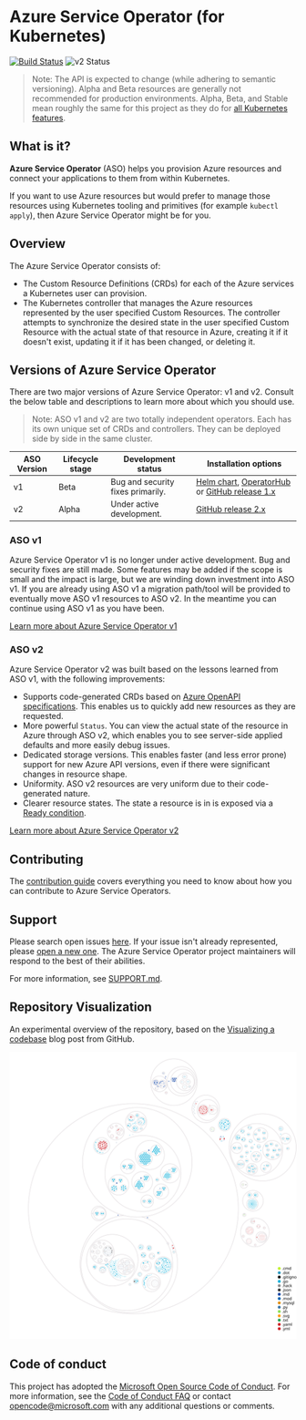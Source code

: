 # Azure Service Operator (for Kubernetes)

[![Build Status](https://dev.azure.com/azure/azure-service-operator/_apis/build/status/Azure.azure-service-operator?branchName=master)](https://dev.azure.com/azure/azure-service-operator/_build/latest?definitionId=36&branchName=master)
![v2 Status](https://github.com/azure/azure-service-operator/actions/workflows/master-validation.yml/badge.svg?branch=master)

> Note: The API is expected to change (while adhering to semantic versioning). Alpha and Beta resources are generally not recommended for production environments. Alpha, Beta, and Stable mean roughly the same for this project as they do for [all Kubernetes features](https://kubernetes.io/docs/reference/command-line-tools-reference/feature-gates/#feature-stages).

## What is it?
**Azure Service Operator** (ASO) helps you provision Azure resources and connect your applications to them from within Kubernetes.

If you want to use Azure resources but would prefer to manage those resources using Kubernetes tooling and primitives (for example `kubectl apply`), then Azure Service Operator might be for you.

## Overview

The Azure Service Operator consists of:

- The Custom Resource Definitions (CRDs) for each of the Azure services a Kubernetes user can provision.
- The Kubernetes controller that manages the Azure resources represented by the user specified Custom Resources. The controller attempts to synchronize the desired state in the user specified Custom Resource with the actual state of that resource in Azure, creating it if it doesn't exist, updating it if it has been changed, or deleting it.

## Versions of Azure Service Operator
There are two major versions of Azure Service Operator: v1 and v2. Consult the below table and descriptions to learn more about which you should use.

> Note: ASO v1 and v2 are two totally independent operators. Each has its own unique set of CRDs and controllers. They can be deployed side by side in the same cluster.

| ASO Version | Lifecycle stage | Development status                | Installation options                                                                                                                                                           |
| ----------- | --------------- | --------------------------------- | ------------------------------------------------------------------------------------------------------------------------------------------------------------------------------ |
| v1          | Beta            | Bug and security fixes primarily. | [Helm chart](/charts), [OperatorHub](https://operatorhub.io/operator/azure-service-operator) or [GitHub release 1.x](https://github.com/Azure/azure-service-operator/releases) |
| v2          | Alpha           | Under active development.         | [GitHub release 2.x](https://github.com/Azure/azure-service-operator/releases)                                                                                                 |

### ASO v1
Azure Service Operator v1 is no longer under active development. Bug and security fixes are still made. Some features may be added if the scope is small and the impact is large, but we are winding down investment into ASO v1. If you are already using ASO v1 a migration path/tool will be provided to eventually move ASO v1 resources to ASO v2. In the meantime you can continue using ASO v1 as you have been.

[Learn more about Azure Service Operator v1](/docs/v1/README.md)

### ASO v2
Azure Service Operator v2 was built based on the lessons learned from ASO v1, with the following improvements:

* Supports code-generated CRDs based on [Azure OpenAPI specifications](https://github.com/Azure/azure-rest-api-specs). This enables us to quickly add new resources as they are requested.
* More powerful `Status`. You can view the actual state of the resource in Azure through ASO v2, which enables you to see server-side applied defaults and more easily debug issues.
* Dedicated storage versions. This enables faster (and less error prone) support for new Azure API versions, even if there were significant changes in resource shape.
* Uniformity. ASO v2 resources are very uniform due to their code-generated nature. 
* Clearer resource states. The state a resource is in is exposed via a [Ready condition](/docs/v2/design/resource-states.md). 

[Learn more about Azure Service Operator v2](/hack/README.md)

## Contributing

The [contribution guide](CONTRIBUTING.md) covers everything you need to know about how you can contribute to Azure Service Operators.

## Support

Please search open issues [here](https://github.com/Azure/azure-service-operator/issues). If your issue isn't already represented, please [open a new one](https://github.com/Azure/azure-service-operator/issues/new/choose). The Azure Service Operator project maintainers will respond to the best of their abilities.

For more information, see [SUPPORT.md](SUPPORT.md).

## Repository Visualization

An experimental overview of the repository, based on the [Visualizing a codebase](https://next.github.com/projects/repo-visualization) blog post from GitHub.

![Visualization of the codebase](./diagram.svg)

## Code of conduct

This project has adopted the [Microsoft Open Source Code of Conduct](https://opensource.microsoft.com/codeofconduct/). For more information, see the [Code of Conduct FAQ](https://opensource.microsoft.com/codeofconduct/faq) or contact [opencode@microsoft.com](mailto:opencode@microsoft.com) with any additional questions or comments.
